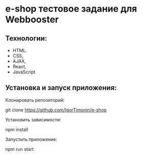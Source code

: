 # e-shop тестовое задание для Webbooster

## Технологии:
- HTML.
- CSS,
- AJAX,
- React,
- JavaScript

## Установка и запуск приложения:
Клонировать репозиторий:

  git clone https://github.com/IgorTimonin/e-shop

Установить зависимости:

  npm install

Запустить приложение:

  npm run start
